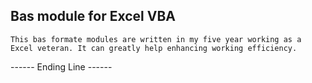 ## Bas module for Excel VBA
	
	This bas formate modules are written in my five year working as a Excel veteran. It can greatly help enhancing working efficiency.

------ Ending Line ------

